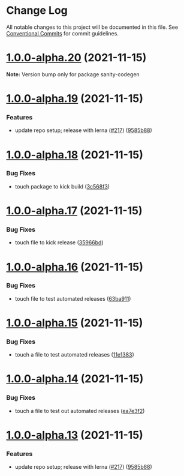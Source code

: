 # Change Log

All notable changes to this project will be documented in this file.
See [Conventional Commits](https://conventionalcommits.org) for commit guidelines.

# [1.0.0-alpha.20](https://github.com/ricokahler/sanity-codegen/compare/v1.0.0-alpha.19...v1.0.0-alpha.20) (2021-11-15)

**Note:** Version bump only for package sanity-codegen





# [1.0.0-alpha.19](https://github.com/ricokahler/sanity-codegen/compare/v1.0.0-alpha.12...v1.0.0-alpha.19) (2021-11-15)


### Features

* update repo setup; release with lerna ([#217](https://github.com/ricokahler/sanity-codegen/issues/217)) ([9585b88](https://github.com/ricokahler/sanity-codegen/commit/9585b88cc9812de93e9bb053157e3bf8ad849ad2))





# [1.0.0-alpha.18](https://github.com/ricokahler/sanity-codegen/compare/v1.0.0-alpha.17...v1.0.0-alpha.18) (2021-11-15)


### Bug Fixes

* touch package to kick build ([3c568f3](https://github.com/ricokahler/sanity-codegen/commit/3c568f3e1a515dd565f69d0945a60e4972699668))





# [1.0.0-alpha.17](https://github.com/ricokahler/sanity-codegen/compare/v1.0.0-alpha.16...v1.0.0-alpha.17) (2021-11-15)


### Bug Fixes

* touch file to kick release ([35966bd](https://github.com/ricokahler/sanity-codegen/commit/35966bd1605fb0a55a68a426ec83d35949a9216a))





# [1.0.0-alpha.16](https://github.com/ricokahler/sanity-codegen/compare/v1.0.0-alpha.15...v1.0.0-alpha.16) (2021-11-15)


### Bug Fixes

* touch file to test automated releases ([63ba911](https://github.com/ricokahler/sanity-codegen/commit/63ba911af52b2f68bb6042269872595d33b94ffc))





# [1.0.0-alpha.15](https://github.com/ricokahler/sanity-codegen/compare/v1.0.0-alpha.14...v1.0.0-alpha.15) (2021-11-15)


### Bug Fixes

* touch a file to test automated releases ([11e1383](https://github.com/ricokahler/sanity-codegen/commit/11e13838e752dd91800f53143a1dab4d53750eb9))





# [1.0.0-alpha.14](https://github.com/ricokahler/sanity-codegen/compare/v1.0.0-alpha.13...v1.0.0-alpha.14) (2021-11-15)


### Bug Fixes

* touch a file to test out automated releases ([ea7e3f2](https://github.com/ricokahler/sanity-codegen/commit/ea7e3f21654dcd1c582e43df4ee3878e764181bb))





# [1.0.0-alpha.13](https://github.com/ricokahler/sanity-codegen/compare/v1.0.0-alpha.12...v1.0.0-alpha.13) (2021-11-15)


### Features

* update repo setup; release with lerna ([#217](https://github.com/ricokahler/sanity-codegen/issues/217)) ([9585b88](https://github.com/ricokahler/sanity-codegen/commit/9585b88cc9812de93e9bb053157e3bf8ad849ad2))
